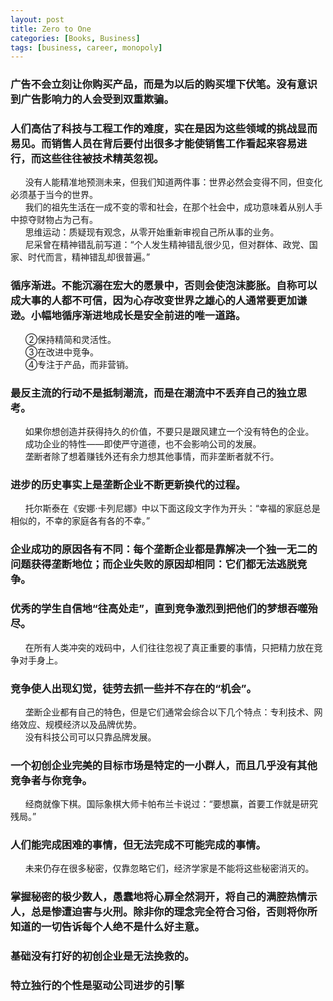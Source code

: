 ```yaml
---
layout: post
title: Zero to One
categories: [Books, Business]
tags: [business, career, monopoly]
---
```

### 广告不会立刻让你购买产品，而是为以后的购买埋下伏笔。没有意识到广告影响力的人会受到双重欺骗。               
### 人们高估了科技与工程工作的难度，实在是因为这些领域的挑战显而易见。而销售人员在背后要付出很多才能使销售工作看起来容易进行，而这些往往被技术精英忽视。<!-- more -->                             
&nbsp;&nbsp;&nbsp;&nbsp;&nbsp;&nbsp;没有人能精准地预测未来，但我们知道两件事：世界必然会变得不同，但变化必须基于当今的世界。               
&nbsp;&nbsp;&nbsp;&nbsp;&nbsp;&nbsp;我们的祖先生活在一成不变的零和社会，在那个社会中，成功意味着从别人手中掠夺财物占为己有。               
&nbsp;&nbsp;&nbsp;&nbsp;&nbsp;&nbsp;思维运动：质疑现有观念，从零开始重新审视自己所从事的业务。               
&nbsp;&nbsp;&nbsp;&nbsp;&nbsp;&nbsp;尼采曾在精神错乱前写道：“个人发生精神错乱很少见，但对群体、政党、国家、时代而言，精神错乱却很普遍。”               
### 循序渐进。不能沉溺在宏大的愿景中，否则会使泡沫膨胀。自称可以成大事的人都不可信，因为心存改变世界之雄心的人通常要更加谦逊。小幅地循序渐进地成长是安全前进的唯一道路。               
&nbsp;&nbsp;&nbsp;&nbsp;&nbsp;&nbsp;②保持精简和灵活性。               
&nbsp;&nbsp;&nbsp;&nbsp;&nbsp;&nbsp;③在改进中竞争。               
&nbsp;&nbsp;&nbsp;&nbsp;&nbsp;&nbsp;④专注于产品，而非营销。               
### 最反主流的行动不是抵制潮流，而是在潮流中不丢弃自己的独立思考。               
&nbsp;&nbsp;&nbsp;&nbsp;&nbsp;&nbsp;如果你想创造并获得持久的价值，不要只是跟风建立一个没有特色的企业。               
&nbsp;&nbsp;&nbsp;&nbsp;&nbsp;&nbsp;成功企业的特性——即使严守道德，也不会影响公司的发展。               
&nbsp;&nbsp;&nbsp;&nbsp;&nbsp;&nbsp;垄断者除了想着赚钱外还有余力想其他事情，而非垄断者就不行。               
### 进步的历史事实上是垄断企业不断更新换代的过程。               
&nbsp;&nbsp;&nbsp;&nbsp;&nbsp;&nbsp;托尔斯泰在《安娜·卡列尼娜》中以下面这段文字作为开头：“幸福的家庭总是相似的，不幸的家庭各有各的不幸。”               
### 企业成功的原因各有不同：每个垄断企业都是靠解决一个独一无二的问题获得垄断地位；而企业失败的原因却相同：它们都无法逃脱竞争。                             
### 优秀的学生自信地“往高处走”，直到竞争激烈到把他们的梦想吞噬殆尽。               
&nbsp;&nbsp;&nbsp;&nbsp;&nbsp;&nbsp;在所有人类冲突的戏码中，人们往往忽视了真正重要的事情，只把精力放在竞争对手身上。               
### 竞争使人出现幻觉，徒劳去抓一些并不存在的“机会”。                              
&nbsp;&nbsp;&nbsp;&nbsp;&nbsp;&nbsp;垄断企业都有自己的特色，但是它们通常会综合以下几个特点：专利技术、网络效应、规模经济以及品牌优势。               
&nbsp;&nbsp;&nbsp;&nbsp;&nbsp;&nbsp;没有科技公司可以只靠品牌发展。               
### 一个初创企业完美的目标市场是特定的一小群人，而且几乎没有其他竞争者与你竞争。               
&nbsp;&nbsp;&nbsp;&nbsp;&nbsp;&nbsp;经商就像下棋。国际象棋大师卡帕布兰卡说过：“要想赢，首要工作就是研究残局。”                             
### 人们能完成困难的事情，但无法完成不可能完成的事情。               
&nbsp;&nbsp;&nbsp;&nbsp;&nbsp;&nbsp;未来仍存在很多秘密，仅靠忽略它们，经济学家是不能将这些秘密消灭的。               
### 掌握秘密的极少数人，愚蠢地将心扉全然洞开，将自己的满腔热情示人，总是惨遭迫害与火刑。除非你的理念完全符合习俗，否则将你所知道的一切告诉每个人绝不是什么好主意。                              
### 基础没有打好的初创企业是无法挽救的。                                       
### 特立独行的个性是驱动公司进步的引擎               
